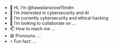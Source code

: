 - 👋 Hi, I’m @hawaiiansnow11mdm
- 👀 I’m interested in cybersecurity and AI
- 🌱 I’m currently cybersecurity and ethical hacking
- 💞️ I’m looking to collaborate on ...
- 📫 How to reach me ...
- 😄 Pronouns: ...
- ⚡ Fun fact: ...

<!---
hawaiiansnow11mdm/hawaiiansnow11mdm is a ✨ special ✨ repository because its `README.md` (this file) appears on your GitHub profile.
You can click the Preview link to take a look at your changes.
--->

